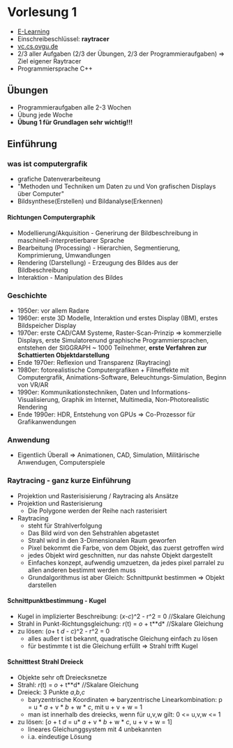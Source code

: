 # Vorlesung 1

- [E-Learning](https://elearning.ovgu.de/enrol/index.php?id=16588)
- Einschreibeschlüssel: **raytracer**
- [vc.cs.ovgu.de](https://vc.cs.ovgu.de/index.php?article_id=792&clang=1)
- 2/3 aller Aufgaben (2/3 der Übungen, 2/3 der Programmieraufgaben) => Ziel eigener Raytracer
- Programmiersprache C++

## Übungen

- Programmieraufgaben alle 2-3 Wochen
- Übung jede Woche
- **Übung 1 für Grundlagen sehr wichtig!!!**

## Einführung

### was ist computergrafik

- grafiche Datenverarbeiteung
- "Methoden und Techniken um Daten zu und Von grafischen Displays über Computer"
- Bildsynthese(Erstellen) und Bildanalyse(Erkennen)

#### Richtungen Computergraphik

- Modellierung/Akquisition - Generirung der Bildbeschreibung in maschinell-interpretierbarer Sprache
- Bearbeitung (Processing) - Hierarchien, Segmentierung, Komprimierung, Umwandlungen
- Rendering (Darstellung) - Erzeugung des Bildes aus der Bildbeschreibung
- Interaktion - Manipulation des Bildes

### Geschichte

- 1950er: vor allem Radare
- 1960er: erste 3D Modelle, Interaktion und erstes Display (IBM), erstes Bildspeicher Display
- 1970er: erste CAD/CAM Systeme, Raster-Scan-Prinzip => kommerzielle Displays, erste Simulatorenund graphische Programmiersprachen, entstehen der SIGGRAPH ~ 1000 Teilnehmer, **erste Verfahren zur Schattierten Objektdarstellung**
- Ende 1970er: Reflexion und Transparenz (Raytracing)
- 1980er: fotorealistische Computergrafiken + Filmeffekte mit Computergrafik, Animations-Software, Beleuchtungs-Simulation, Beginn von VR/AR
- 1990er: Kommunikationstechniken, Daten und Informations-Visualisierung, Graphik im Internet, Multimedia, Non-Photorealistic Rendering
- Ende 1990er: HDR, Entstehung von GPUs => Co-Prozessor für Grafikanwendungen

### Anwendung

- Eigentlich Überall => Animationen, CAD, Simulation, Militärische Anwendugen, Computerspiele

### Raytracing - ganz kurze Einführung

- Projektion und Rasterisisierung / Raytracing als Ansätze
- Projektion und Rasterisierung
  - Die Polygone werden der Reihe nach rasterisiert
- Raytracing
  - steht für Strahlverfolgung
  - Das Bild wird von den Sehstrahlen abgetastet
  - Strahl wird in den 3-Dimensionalen Raum geworfen
  - Pixel bekommt die Farbe, von dem Objekt, das zuerst getroffen wird
  - jedes Objekt wird geschnitten, nur das nahste Objekt dargestellt
  - Einfaches konzept, aufwendig umzuetzen, da jedes pixel parralel zu allen anderen bestimmt werden muss
  - Grundalgorithmus ist aber Gleich: Schnittpunkt bestimmen => Objekt darstellen

#### Schnittpunktbestimmung - Kugel

- Kugel in implizierter Beschreibung: (*x*-*c*)^2 - r^2 = 0  //Skalare Gleichung
- Strahl in Punkt-Richtungsgleichung: *r*(t) = *o* + t**d*  //Skalare Gleichung
- zu lösen: (*o*+ t *d* - *c*)^2 - r^2 = 0
  - alles außer t ist bekannt, quadratische Gleichung einfach zu lösen
  - für bestimmte t ist die Gleichung erfüllt => Strahl trifft Kugel

#### Schnitttest Strahl Dreieck

- Objekte sehr oft Dreiecksnetze
- Strahl: *r*(t) = *o* + t**d*  //Skalare Gleichung
- Dreieck: 3 Punkte *a*,*b*,*c*
  - baryzentrische Koordinaten => baryzentrische Linearkombination: p = u * *a* + v * *b* + w * *c*, mit u + v + w = 1
  - man ist innerhalb des dreiecks, wenn für u,v,w gilt: 0 <= u,v,w <= 1
- zu lösen: [*o* + t *d* = u* *a* + v * *b* + w * *c*, u + v + w = 1]
  - lineares Gleichunggsystem mit 4 unbekannten
  - i.a. eindeutige Lösung
